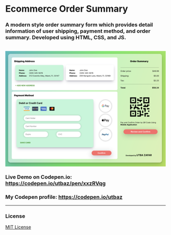 # Ecommerce Order Summary

### A modern style order summary form which provides detail information of user shipping, payment method, and order summary. Developed using HTML, CSS, and JS. 
<br/>
<img align="center" src="https://github.com/Uzafar90/Ecommerce_order_summary/blob/main/Order_Form.png"/>
<br/>

### Live Demo on Codepen.io:  https://codepen.io/utbaz/pen/xxzRVqg

### My Codepen profile:  https://codepen.io/utbaz

<hr/>

### License
[MIT License](LICENSE)
